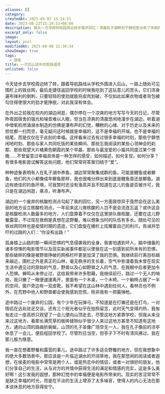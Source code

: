 ```yaml
---
aliases: []
category: 
createdAt: 2025-05-07 15:24:51
date: 2023-08-22T15:24:51+08:00
description: 我从一次寻常的校园周边徒步展开回忆：清晨乳子湖畔的宁静短暂治愈了失眠的疲惫，废弃核酸检测亭与铁丝网却将人拉回疫情时代的集体记忆。踏入后山时，孤独与恐惧如影随形——无人的哨岗、破碎的围栏、想象中的野兽与恶人，甚至蝉鸣也成了唯一的慰藉。山顶孔子像下的凉风与侯麦电影般的野餐幻想形成微妙对比，而现实始终是嘈杂与铁丝网的割裂感。这篇随笔记录了一场身体与精神的双重漫游，在荒芜与诗意间追问幸福的转瞬性与不可复现。
excerpt_only: false
image: 
layout: post
modifiedAt: 2025-08-08 21:38:34
showImage: true
tags:
  - 随笔
title: 一次后山徒步的孤独遐思
unlisted: false
---
```


今天徒步去学校周边转了转，跟着导航路线从学校外围进入后山，一路上随处可见围栏上的铁丝网，最后走捷径返回学校的时候我吃到了这玩意儿的苦头，它们浑身遍布锋利的倒刺，只要轻轻的使劲就能将皮肉划破，不仅如此如果衣物或者背包被勾住得使很大的劲才能挣脱，对此我深有体会。

在外出之前我在校内的湖边闲逛，偶尔停在一个凉爽的地方写写今天的日记，尽管昨夜因宿舍的强光和噪音难以入眠，但当在凉爽的清晨悠闲地漫步在湖边，听着湖中增氧机喷涌湖水制造的仿佛是瀑布声的幻觉，糟糕的心绪、对于历史以及未来的担忧都一扫而空，毫无疑问这时候就是幸福的，这不是幸福的开端，也不是幸福的结尾，而是仅仅在于此刻的幸福。这样看来过去有过很多幸福的时刻，那些宁静悠闲地时刻、那些与家人共同吃饭的某些瞬间、那些忘我阅读的某些心领神会的刹那、那些观望大片橘黄色朝霞的某个早晨、那些与最宠爱的小猫共同度过某个傍晚……不曾留意过幸福具体是一种怎样的感受，如何描述，如何复现，如何分享？有很多电影尝试解答这些问题，他们常常将答案归结于“爱”。

种种迹象表明有人在乳子湖中养鱼，湖边常常聚集成群的鱼，可能是鲤鱼或者鲫鱼，他们的大小都像成年鲫鱼那样，我也很难分辨出来到底是鲤鱼苗还是鲫鱼。湖边有绝佳的钓鱼环境，可我暂时还没有渔具并且不知道在这儿钓鱼是否被许可，我只是在湖边闲逛，乘凉，听瀑布声。

湖边的一个废弃的核酸检测点勾起了我的回忆，另一方面我惊异于竟然会在这么美丽的地方设立核酸检测点，一年前来这儿做核酸的人岂不是会流连忘返？或许这会是核酸检测人数最多的地方，人们盘算着不仅仅在这里排队做核酸，还要在这儿野餐露营，不过现在我倒是真想在这野餐。难以想象当时的队伍有多长。随处可见的铁丝网同样也是疫情时期的遗迹，它们盘旋在栅栏上炫耀着自己的利爪，告诫并恐吓的过路的人们：“你没有出路！”

孤身踏上山路的那一瞬间恐惧的气息侵袭我的全身，我害怕遇到坏人，脑中储备的诸多惊悚的电影情节以及现实新闻事件都足以使我在这一刻感到前所未有的恐惧，那些破碎的像是被野兽挣破的网格栏杆更是加深了我的恐惧。我继续前行离目标越来越近，围栏之外是真正的山林，毫无秩序的生长着，空气中弥漫着我未曾在现实生活中遇见过的原始的气息，野兽以及心如野兽之人的气息，在我眼中后者更加令人恐惧。蝉鸣从未停止过，这给我带来许多慰藉，我继续前行，路过一个无人的哨岗，我只撇了一眼便速速离开，里面有一个木桌，一个木椅，一个躺椅占据了一半的空间，窗户旁边有一双皮靴，我不希望在这山林中遇到任何人，看林员也不例外，在荒野中他人和野兽都会使我感到恐慌，除非我有一把霰弹枪。

途中路过一个废弃的公园，有个少年在玩弹弓，不知道是在打蝉还是在打鸟，一对情侣在远处驻足交谈，还有三个观光者似乎在拍照留念，此时天气变得灼热，我匆匆走过一座高桥只观望了一会儿便向山顶走去，尽管这地方紧靠学校，但我从来没来过这地方，看那长满荒草的板砖缝隙似乎很少人来过这地方甚至不知道有这地方。通向山顶的路曲折蜿蜒，山顶的孔子圣像广场空无一人，我在孔子像前的凉亭休息了一会儿，便启程回学校了。尽管烈日当空，但亭子下不时有清风拂过，我在那儿极为惬意。

我一直在想着野餐和露营的事儿，途中路过了许多适合野餐的地方，但在我想象中的绝大多数场景中，那应该是一片临近湖水的开阔草地，我在那悠闲的阅读或者遐想，在侯麦的电影中常常是两个人，或是热恋中的情侣，或者一对很好的朋友，他们分享自己的生活，从与对方的共情中获得生活的满足和情感的充实，这是多么美好啊！这引发我的遐想，那种幻觉中的幸福便是电影所带来的。现实的苦涩常常不是缺乏幸福的时光，而是在平淡的生活上增添了太多噪音，使得人的内心无法在那本该休息的地方获得安宁。
